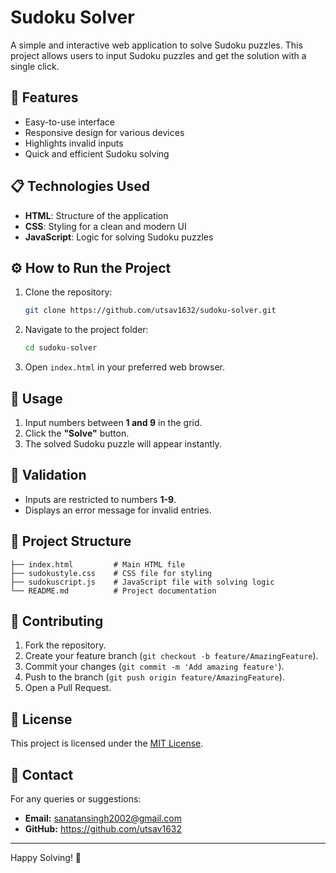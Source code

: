 # Sudoku Solver

A simple and interactive web application to solve Sudoku puzzles. This project allows users to input Sudoku puzzles and get the solution with a single click.

## 🚀 Features

- Easy-to-use interface
- Responsive design for various devices
- Highlights invalid inputs
- Quick and efficient Sudoku solving

## 📋 Technologies Used

- **HTML**: Structure of the application
- **CSS**: Styling for a clean and modern UI
- **JavaScript**: Logic for solving Sudoku puzzles

## ⚙️ How to Run the Project

1. Clone the repository:
   ```bash
   git clone https://github.com/utsav1632/sudoku-solver.git
   ```
2. Navigate to the project folder:
   ```bash
   cd sudoku-solver
   ```
3. Open `index.html` in your preferred web browser.

## 🧩 Usage

1. Input numbers between **1 and 9** in the grid.
2. Click the **"Solve"** button.
3. The solved Sudoku puzzle will appear instantly.

## 🚨 Validation

- Inputs are restricted to numbers **1-9**.
- Displays an error message for invalid entries.

## 📁 Project Structure

```
├── index.html         # Main HTML file
├── sudokustyle.css    # CSS file for styling
├── sudokuscript.js    # JavaScript file with solving logic
└── README.md          # Project documentation
```

## 🤝 Contributing

1. Fork the repository.
2. Create your feature branch (`git checkout -b feature/AmazingFeature`).
3. Commit your changes (`git commit -m 'Add amazing feature'`).
4. Push to the branch (`git push origin feature/AmazingFeature`).
5. Open a Pull Request.

## 📜 License

This project is licensed under the [MIT License](LICENSE).

## 📧 Contact

For any queries or suggestions:
- **Email:** sanatansingh2002@gmail.com
- **GitHub:** https://github.com/utsav1632

---

Happy Solving! 🧩

